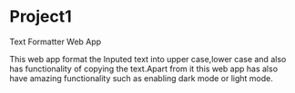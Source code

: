 # Project1
Text Formatter Web App

This web app format the Inputed text into  upper case,lower case  and also has functionality of copying the text.Apart from it this web app has also have amazing
functionality such as enabling dark mode or light mode.
